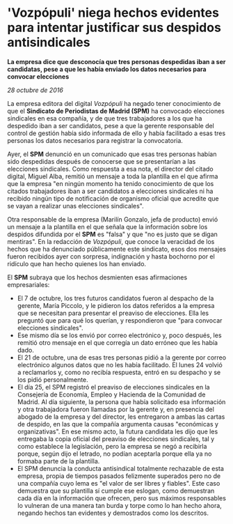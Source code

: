 # 'Vozpópuli' niega hechos evidentes para intentar justificar sus despidos antisindicales

**La empresa dice que desconocía que tres personas despedidas iban a ser candidatas, pese a que les había enviado los datos necesarios para convocar elecciones**

*28 octubre de 2016*

La empresa editora del digital *Vozpópuli* ha negado tener conocimiento de que el **Sindicato de Periodistas de Madrid (SPM)** ha convocado elecciones sindicales en esa compañía, y de que tres trabajadores a los que ha despedido iban a ser candidatos, pese a que la gerente responsable del control de gestión había sido informada de ello y había facilitado a esas tres personas los datos necesarios para registrar la convocatoria.

Ayer, el **SPM** denunció en un comunicado que esas tres personas habían sido despedidas después de conocerse que se presentarían a las elecciones sindicales. Como respuesta a esa nota, el director del citado digital, Miguel Alba, remitió un mensaje a toda la plantilla en el que afirma que la empresa "en ningún momento ha tenido conocimiento de que los citados trabajadores iban a ser candidatos a elecciones sindicales ni ha recibido ningún tipo de notificación de organismo oficial que acredite que se vayan a realizar unas elecciones sindicales".

Otra responsable de la empresa (Marilín Gonzalo, jefa de producto) envió un mensaje a la plantilla en el que señala que la información sobre los despidos difundida por el **SPM** es "falsa" y que "no es justo que se digan mentiras". En la redacción de *Vozpópuli*, que conoce la veracidad de los hechos que ha denunciado públicamente este sindicato, esos dos mensajes fueron recibidos ayer con sorpresa, indignación y hasta bochorno por el ridículo que han hecho quienes los han enviado.

El **SPM** subraya que los hechos desmienten esas afirmaciones empresariales:

- El 7 de octubre, los tres futuros candidatos fueron al despacho de la gerente, María Piccolo, y le pidieron los datos referidos a la empresa que se necesitan para presentar el preaviso de elecciones. Ella les preguntó que para qué los querían, y respondieron que "para convocar elecciones sindicales".
- Ese mismo día se los envió por correo electrónico y, poco después, les remitió otro mensaje en el que corregía un dato erróneo que les había dado.
- El 21 de octubre, una de esas tres personas pidió a la gerente por correo electrónico algunos datos que no les había facilitado. El lunes 24 volvió a reclamarlos y, como no recibía respuesta, entró en su despacho y se los pidió personalmente.
- El día 25, el SPM registró el preaviso de elecciones sindicales en la Consejería de Economía, Empleo y Hacienda de la Comunidad de Madrid. Al día siguiente, la persona que había solicitado esa información y otra trabajadora fueron llamadas por la gerente y, en presencia del abogado de la empresa y del director, les entregaron a ambas las cartas de despido, en las que la compañía argumenta causas "económicas y organizativas". En ese mismo acto, la futura candidata les dijo que les entregaba la copia oficial del preaviso de elecciones sindicales, tal y como establece la legislación, pero la empresa se negó a recibirla porque, según dijo el letrado, no podían aceptarla porque ella ya no formaba parte de la plantilla.
- El SPM denuncia la conducta antisindical totalmente rechazable de esta empresa, propia de tiempos pasados felizmente superados pero no de una compañía cuyo lema es "el valor de ser libres y fiables". Este caso demuestra que su plantilla sí cumple ese eslogan, como demuestran cada día en la información que ofrecen, pero sus máximos responsables lo vulneran de una manera tan burda y torpe como lo han hecho ahora, negando hechos tan evidentes y demostrados como los descritos.
